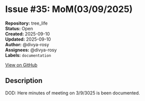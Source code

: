 # Issue #35: MoM(03/09/2025)

**Repository:** tree_life  
**Status:** Open  
**Created:** 2025-09-10  
**Updated:** 2025-09-10  
**Author:** @divya-rosy  
**Assignees:** @divya-rosy  
**Labels:** `documentation`  

[View on GitHub](https://github.com/Simtestlab/tree_life/issues/35)

## Description

DOD: Here minutes of meeting on 3/9/3025 is been documented.